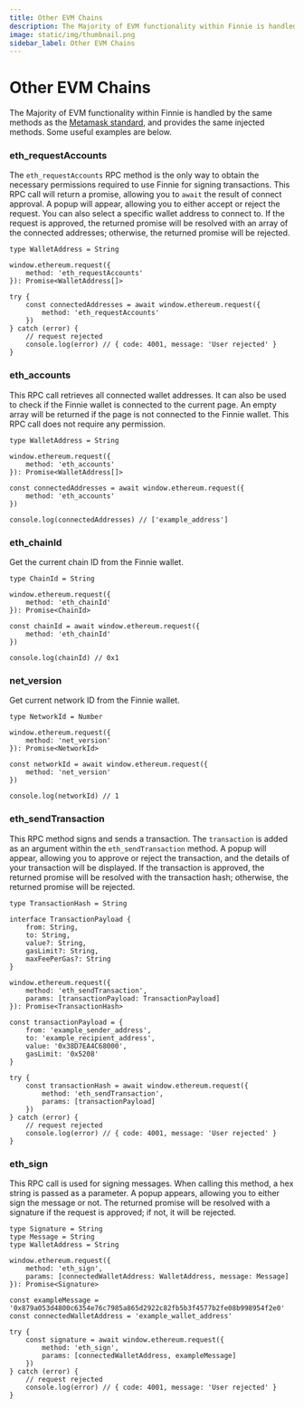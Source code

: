 ```yaml
---
title: Other EVM Chains
description: The Majority of EVM functionality within Finnie is handled by the same methods as the Metamask standard
image: static/img/thumbnail.png
sidebar_label: Other EVM Chains
---
```


# Other EVM Chains

The Majority of EVM functionality within Finnie is handled by the same methods as the [Metamask standard](https://docs.metamask.io/guide/getting-started.html#basic-considerations), and provides the same injected methods. Some useful examples are below.

### eth_requestAccounts

The `eth_requestAccounts` RPC method is the only way to obtain the necessary permissions required to use Finnie for signing transactions. This RPC call will return a promise, allowing you to `await` the result of connect approval. A popup will appear, allowing you to either accept or reject the request. You can also select a specific wallet address to connect to. If the request is approved, the returned promise will be resolved with an array of the connected addresses; otherwise, the returned promise will be rejected.

```
type WalletAddress = String

window.ethereum.request({
    method: 'eth_requestAccounts'
}): Promise<WalletAddress[]>
```

```
try {
    const connectedAddresses = await window.ethereum.request({
        method: 'eth_requestAccounts'
    })
} catch (error) {
    // request rejected
    console.log(error) // { code: 4001, message: 'User rejected' }
}
```

### eth_accounts

This RPC call retrieves all connected wallet addresses. It can also be used to check if the Finnie wallet is connected to the current page. An empty array will be returned if the page is not connected to the Finnie wallet. This RPC call does not require any permission.

```
type WalletAddress = String

window.ethereum.request({
    method: 'eth_accounts'
}): Promise<WalletAddress[]>
```

```
const connectedAddresses = await window.ethereum.request({
    method: 'eth_accounts'
})

console.log(connectedAddresses) // ['example_address']
```

### eth_chainId

Get the current chain ID from the Finnie wallet.

```
type ChainId = String

window.ethereum.request({
    method: 'eth_chainId'
}): Promise<ChainId>
```

```
const chainId = await window.ethereum.request({
    method: 'eth_chainId'
})

console.log(chainId) // 0x1
```

### net_version

Get current network ID from the Finnie wallet.

```
type NetworkId = Number

window.ethereum.request({
    method: 'net_version'
}): Promise<NetworkId>
```

```
const networkId = await window.ethereum.request({
    method: 'net_version'
})

console.log(networkId) // 1
```

### eth_sendTransaction

This RPC method signs and sends a transaction. The `transaction` is added as an argument within the `eth_sendTransaction` method. A popup will appear, allowing you to approve or reject the transaction, and the details of your transaction will be displayed. If the transaction is approved, the returned promise will be resolved with the transaction hash; otherwise, the returned promise will be rejected.

```
type TransactionHash = String

interface TransactionPayload {
    from: String,
    to: String,
    value?: String,
    gasLimit?: String,
    maxFeePerGas?: String
}

window.ethereum.request({
    method: 'eth_sendTransaction',
    params: [transactionPayload: TransactionPayload]
}): Promise<TransactionHash>
```

```
const transactionPayload = {
    from: 'example_sender_address',
    to: 'example_recipient_address',
    value: '0x38D7EA4C68000',
    gasLimit: '0x5208'
}

try {
    const transactionHash = await window.ethereum.request({
        method: 'eth_sendTransaction',
        params: [transactionPayload]
    })
} catch (error) {
    // request rejected
    console.log(error) // { code: 4001, message: 'User rejected' }
}

```

### eth_sign

This RPC call is used for signing messages. When calling this method, a hex string is passed as a parameter. A popup appears, allowing you to either sign the message or not. The returned promise will be resolved with a signature if the request is approved; if not, it will be rejected.

```
type Signature = String
type Message = String
type WalletAddress = String

window.ethereum.request({
    method: 'eth_sign',
    params: [connectedWalletAddress: WalletAddress, message: Message]
}): Promise<Signature>
```

```
const exampleMessage = '0x879a053d4800c6354e76c7985a865d2922c82fb5b3f4577b2fe08b998954f2e0'
const connectedWalletAddress = 'example_wallet_address'

try {
    const signature = await window.ethereum.request({
        method: 'eth_sign',
        params: [connectedWalletAddress, exampleMessage]
    })
} catch (error) {
    // request rejected
    console.log(error) // { code: 4001, message: 'User rejected' }
}

```
